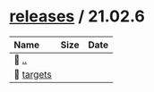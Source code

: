 ---
---

# [releases](/releases/) / 21.02.6


| Name | Size | Date |
|:---|---:|---|
| 📁 [..](../) | | |
| 📁 [targets](targets) | | |

